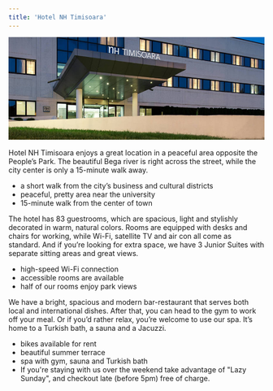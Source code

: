 ```yaml
---
title: 'Hotel NH Timisoara'
---
```


![Entrance of the Hotel NH Timisoara](nh_timisoara-083-facade.jpg)

Hotel NH Timisoara enjoys a great location in a peaceful area opposite the People’s Park. The beautiful Bega river is right across the street, while the city center is only a 15-minute walk away.
* a short walk from the city’s business and cultural districts
* peaceful, pretty area near the university
* 15-minute walk from the center of town

The hotel has 83 guestrooms, which are spacious, light and stylishly decorated in warm, natural colors. Rooms are equipped with desks and chairs for working, while Wi-Fi, satellite TV and air con all come as standard. And if you’re looking for extra space, we have 3 Junior Suites with separate sitting areas and great views.
* high-speed Wi-Fi connection
* accessible rooms are available
* half of our rooms enjoy park views

We have a bright, spacious and modern bar-restaurant that serves both local and international dishes. After that, you can head to the gym to work off your meal. Or if you’d rather relax, you’re welcome to use our spa. It’s home to a Turkish bath, a sauna and a Jacuzzi.
* bikes available for rent
* beautiful summer terrace
* spa with gym, sauna and Turkish bath
* If you're staying with us over the weekend take advantage of "Lazy Sunday", and checkout late (before 5pm) free of charge.